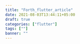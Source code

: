 ```yaml
---
title: "Forth_flutter_article"
date: 2021-08-03T13:44:11+05:00
draft: true
categories: ["flutter"]
tags: [""]
banner: ""
---
```


